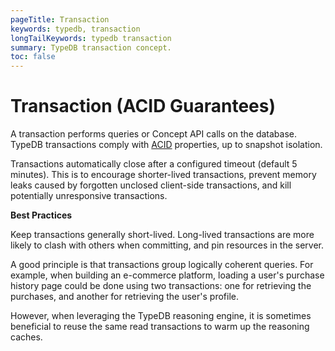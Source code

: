 ```yaml
---
pageTitle: Transaction
keywords: typedb, transaction
longTailKeywords: typedb transaction
summary: TypeDB transaction concept.
toc: false
---
```


<!--- 
Define ACID and describe each section (can be obtained from previous docs). Write transactions can fail their commit with isolation violation errors that means users should re-try. Can be opened with transaction-wide options (also inherits session options).
-->

# Transaction (ACID Guarantees)

A transaction performs queries or Concept API calls on the database. TypeDB transactions comply with 
[ACID](../../06-management/02-acid.md) properties, up to snapshot isolation.

Transactions automatically close after a configured timeout (default 5 minutes). This is to encourage shorter-lived transactions,
prevent memory leaks caused by forgotten unclosed client-side transactions, and kill potentially unresponsive transactions.

**Best Practices**

Keep transactions generally short-lived. Long-lived transactions are more likely to clash with others when committing, and pin resources in the server.

A good principle is that transactions group logically coherent queries. For example, when building an e-commerce platform, loading a user's purchase history page could be done using two transactions: one for retrieving the purchases, and another for retrieving the user's profile.

However, when leveraging the TypeDB reasoning engine, it is sometimes beneficial to reuse the same read transactions to warm up the reasoning caches.